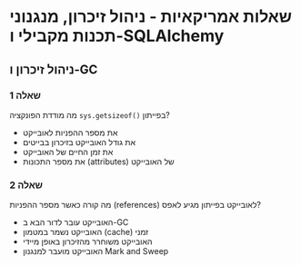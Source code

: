 # שאלות אמריקאיות - ניהול זיכרון, מנגנוני תכנות מקבילי ו-SQLAlchemy

## ניהול זיכרון ו-GC

### שאלה 1
מה מודדת הפונקציה `sys.getsizeof()` בפייתון?
- את מספר ההפניות לאובייקט
- את גודל האובייקט בזיכרון בבייטים
- את זמן החיים של האובייקט
- את מספר התכונות (attributes) של האובייקט

### שאלה 2
מה קורה כאשר מספר ההפניות (references) לאובייקט בפייתון מגיע לאפס?
- האובייקט עובר לדור הבא ב-GC
- האובייקט נשמר במטמון (cache) זמני
- האובייקט משוחרר מהזיכרון באופן מיידי
- האובייקט מועבר למנגנון Mark and Sweep
